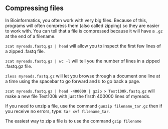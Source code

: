 ## Compressing files

In Bioinformatics, you often work with very big files. Because of this, programs will often compress them (also called zipping) so they are easier to work with. You can tell that a file is compressed because it will have a `.gz` at the end of a filename.


`zcat myreads.fastq.gz | head` will allow you to inspect the first few lines of a zipped .fastq file.

`zcat myreads.fastq.gz | wc -l` will tell you the number of lines in a zipped .fastq.gz file.

`zless myreads.fastq.gz` will let you browse through a document one line at a time using the spacebar to go forward and `b` to go back a page.

`zcat myreads.fastq.gz | head -400000 | gzip > Test100k.fastq.gz` will make a new file Test100k with just the firsth 400000 lines of myreads.

If you need to unzip a file, use the command `gunzip filename_tar.gz` then if you receive no errors, type: `tar xvf filename_tar`.

The easiest way to zip a file is to use the command `gzip filename`
